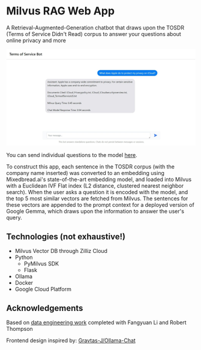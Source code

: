 # Milvus RAG Web App

A Retrieval-Augmented-Generation chatbot that draws upon the TOSDR (Terms of Service Didn't Read) corpus to answer your questions about online privacy and more

![1718509238432](image/README/1718509238432.png)

You can send individual questions to the model [here](http://ijyliu.github.io/milvus-rag-web-app-loading-page/loading.html).

To construct this app, each sentence in the TOSDR corpus (with the company name inserted) was converted to an embedding using Mixedbread.ai's state-of-the-art embedding model, and loaded into Milvus with a Euclidean IVF Flat index (L2 distance, clustered nearest neighbor search). When the user asks a question it is encoded with the model, and the top 5 most similar vectors are fetched from Milvus. The sentences for these vectors are appended to the prompt context for a deployed version of Google Gemma, which draws upon the information to answer the user's query.

## Technologies (not exhaustive!)

- Milvus Vector DB through Zilliz Cloud
- Python
  - PyMilvus SDK
  - Flask
- Ollama
- Docker
- Google Cloud Platform

## Acknowledgements

Based on [data engineering work](https://github.com/ijyliu/data-engineering-project) completed with Fangyuan Li and Robert Thompson

Frontend design inspired by: [Gravtas-J/Ollama-Chat](https://github.com/Gravtas-J/Ollama-Chat)
